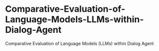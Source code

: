 # Comparative-Evaluation-of-Language-Models-LLMs-within-Dialog-Agent
Comparative Evaluation of Language Models (LLMs) within Dialog Agent
